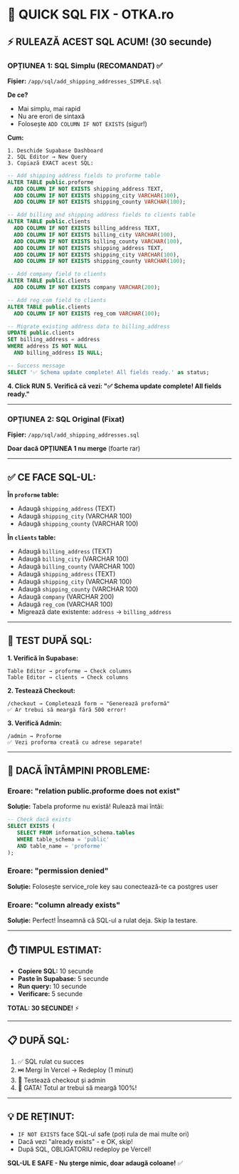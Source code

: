 # 🚀 QUICK SQL FIX - OTKA.ro

## ⚡ RULEAZĂ ACEST SQL ACUM! (30 secunde)

### OPȚIUNEA 1: SQL Simplu (RECOMANDAT) ✅

**Fișier:** `/app/sql/add_shipping_addresses_SIMPLE.sql`

**De ce?** 
- Mai simplu, mai rapid
- Nu are erori de sintaxă
- Folosește `ADD COLUMN IF NOT EXISTS` (sigur!)

**Cum:**
```
1. Deschide Supabase Dashboard
2. SQL Editor → New Query
3. Copiază EXACT acest SQL:
```

```sql
-- Add shipping address fields to proforme table
ALTER TABLE public.proforme 
  ADD COLUMN IF NOT EXISTS shipping_address TEXT,
  ADD COLUMN IF NOT EXISTS shipping_city VARCHAR(100),
  ADD COLUMN IF NOT EXISTS shipping_county VARCHAR(100);

-- Add billing and shipping address fields to clients table
ALTER TABLE public.clients 
  ADD COLUMN IF NOT EXISTS billing_address TEXT,
  ADD COLUMN IF NOT EXISTS billing_city VARCHAR(100),
  ADD COLUMN IF NOT EXISTS billing_county VARCHAR(100),
  ADD COLUMN IF NOT EXISTS shipping_address TEXT,
  ADD COLUMN IF NOT EXISTS shipping_city VARCHAR(100),
  ADD COLUMN IF NOT EXISTS shipping_county VARCHAR(100);

-- Add company field to clients
ALTER TABLE public.clients 
  ADD COLUMN IF NOT EXISTS company VARCHAR(200);

-- Add reg_com field to clients
ALTER TABLE public.clients 
  ADD COLUMN IF NOT EXISTS reg_com VARCHAR(100);

-- Migrate existing address data to billing_address
UPDATE public.clients 
SET billing_address = address
WHERE address IS NOT NULL 
  AND billing_address IS NULL;

-- Success message
SELECT '✅ Schema update complete! All fields ready.' as status;
```

**4. Click RUN**
**5. Verifică că vezi: "✅ Schema update complete! All fields ready."**

---

### OPȚIUNEA 2: SQL Original (Fixat)

**Fișier:** `/app/sql/add_shipping_addresses.sql`

**Doar dacă OPȚIUNEA 1 nu merge** (foarte rar)

---

## ✅ CE FACE SQL-UL:

**În `proforme` table:**
- Adaugă `shipping_address` (TEXT)
- Adaugă `shipping_city` (VARCHAR 100)
- Adaugă `shipping_county` (VARCHAR 100)

**În `clients` table:**
- Adaugă `billing_address` (TEXT)
- Adaugă `billing_city` (VARCHAR 100)
- Adaugă `billing_county` (VARCHAR 100)
- Adaugă `shipping_address` (TEXT)
- Adaugă `shipping_city` (VARCHAR 100)
- Adaugă `shipping_county` (VARCHAR 100)
- Adaugă `company` (VARCHAR 200)
- Adaugă `reg_com` (VARCHAR 100)
- Migrează date existente: `address` → `billing_address`

---

## 🧪 TEST DUPĂ SQL:

**1. Verifică în Supabase:**
```
Table Editor → proforme → Check columns
Table Editor → clients → Check columns
```

**2. Testează Checkout:**
```
/checkout → Completează form → "Generează proformă"
✅ Ar trebui să meargă fără 500 error!
```

**3. Verifică Admin:**
```
/admin → Proforme
✅ Vezi proforma creată cu adrese separate!
```

---

## 🚨 DACĂ ÎNTÂMPINI PROBLEME:

### Eroare: "relation public.proforme does not exist"
**Soluție:** Tabela proforme nu există! Rulează mai întâi:
```sql
-- Check dacă exists
SELECT EXISTS (
   SELECT FROM information_schema.tables 
   WHERE table_schema = 'public' 
   AND table_name = 'proforme'
);
```

### Eroare: "permission denied"
**Soluție:** Folosește service_role key sau conectează-te ca postgres user

### Eroare: "column already exists"
**Soluție:** Perfect! Înseamnă că SQL-ul a rulat deja. Skip la testare.

---

## ⏱️ TIMPUL ESTIMAT:

- **Copiere SQL:** 10 secunde
- **Paste în Supabase:** 5 secunde
- **Run query:** 10 secunde
- **Verificare:** 5 secunde

**TOTAL: 30 SECUNDE!** ⚡

---

## 📋 DUPĂ SQL:

1. ✅ SQL rulat cu succes
2. ⏭️ Mergi în Vercel → Redeploy (1 minut)
3. 🧪 Testează checkout și admin
4. 🎉 GATA! Totul ar trebui să meargă 100%!

---

## 💡 DE REȚINUT:

- `IF NOT EXISTS` face SQL-ul safe (poți rula de mai multe ori)
- Dacă vezi "already exists" - e OK, skip!
- După SQL, OBLIGATORIU redeploy pe Vercel!

**SQL-UL E SAFE - Nu șterge nimic, doar adaugă coloane!** ✅
